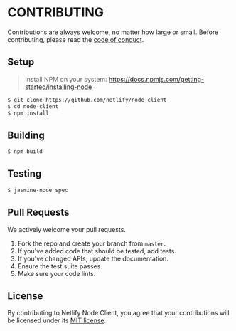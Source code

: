 # CONTRIBUTING

Contributions are always welcome, no matter how large or small. Before contributing,
please read the [code of conduct](CODE_OF_CONDUCT.md).

## Setup

> Install NPM on your system: https://docs.npmjs.com/getting-started/installing-node

```sh
$ git clone https://github.com/netlify/node-client
$ cd node-client
$ npm install
```

## Building

```sh
$ npm build
```

## Testing

```sh
$ jasmine-node spec
```

## Pull Requests

We actively welcome your pull requests.

1. Fork the repo and create your branch from `master`.
2. If you've added code that should be tested, add tests.
3. If you've changed APIs, update the documentation.
4. Ensure the test suite passes.
5. Make sure your code lints.

## License

By contributing to Netlify Node Client, you agree that your contributions will be licensed
under its [MIT license](LICENSE).
